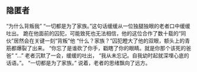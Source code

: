 ##  隐匿者
“为什么背叛我”
“一切都是为了家族。”这句话缓缓从一位独腿独眼的老者口中缓缓吐出。
跪在他面前的囚犯，可能致死也无法相信，他的这位合作了数十载的“同伙”居然会在关键一刻“背叛”他
“什么？家族？”囚犯瞪大了他的双眼，额头上的青筋都爆裂了出来。
“你忘了是谁砍了你手，戳瞎了你的眼睛。就是你那个该死的爸爸”
“...”
老者沉默了一会，缓缓的吐出，
“我从未忘记。自我幼时起就深埋心底的话语。”。
“一切都是为了家族。”
说着，老者的思绪飘向了远方。
